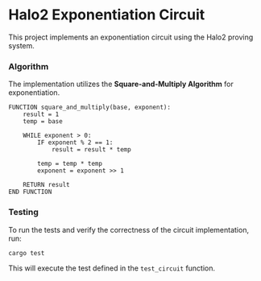 # Halo2 Exponentiation Circuit

This project implements an exponentiation circuit using the Halo2 proving system.

### Algorithm

The implementation utilizes the **Square-and-Multiply Algorithm** for exponentiation.

```
FUNCTION square_and_multiply(base, exponent):
    result = 1
    temp = base

    WHILE exponent > 0:
        IF exponent % 2 == 1:
            result = result * temp

        temp = temp * temp
        exponent = exponent >> 1

    RETURN result
END FUNCTION
```

### Testing

To run the tests and verify the correctness of the circuit implementation, run:

```bash
cargo test
```

This will execute the test defined in the `test_circuit` function.
